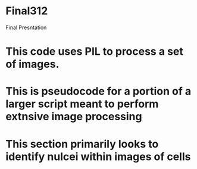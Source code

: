 # Final312
Final Presntation 
# This code uses PIL to process a set of images. 
# This is pseudocode for a portion of a larger script meant to perform extnsive image processing 
# This section primarily looks to identify nulcei within images of cells 
